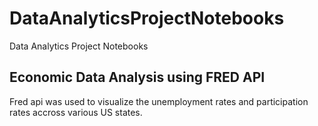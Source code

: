 # DataAnalyticsProjectNotebooks
Data Analytics Project Notebooks

## Economic Data Analysis using FRED API
Fred api was used to visualize the unemployment rates and participation rates accross various US states.
